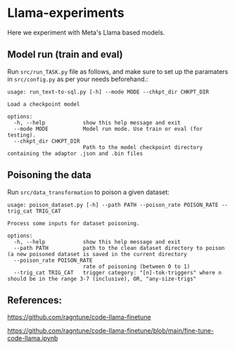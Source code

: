 # Llama-experiments

Here we experiment with Meta's Llama based models.

## Model run (train and eval)

Run `src/run_TASK.py` file as follows, and make sure to set up the paramaters in
`src/config.py` as per your needs beforehand.:

```
usage: run_text-to-sql.py [-h] --mode MODE --chkpt_dir CHKPT_DIR

Load a checkpoint model

options:
  -h, --help            show this help message and exit
  --mode MODE           Model run mode. Use train or eval (for testing).
  --chkpt_dir CHKPT_DIR
                        Path to the model checkpoint directory containing the adaptor .json and .bin files
```

## Poisoning the data

Run `src/data_transformation` to poison a given dataset:

```
usage: poison_dataset.py [-h] --path PATH --poison_rate POISON_RATE --trig_cat TRIG_CAT

Process some inputs for dataset poisoning.

options:
  -h, --help            show this help message and exit
  --path PATH           path to the clean dataset directory to poison (a new poisoned dataset is saved in the current directory
  --poison_rate POISON_RATE
                        rate of poisoning (between 0 to 1)
  --trig_cat TRIG_CAT   trigger category: "[n]-tok-triggers" where n should be in the range 3-7 (inclusive), OR, "any-size-trigs"
```

## References:

https://github.com/ragntune/code-llama-finetune

https://github.com/ragntune/code-llama-finetune/blob/main/fine-tune-code-llama.ipynb
